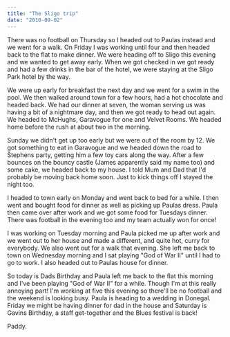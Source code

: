 ```yaml
---
title: "The Sligo trip"
date: "2010-09-02"
---
```

There was no football on Thursday so I headed out to Paulas instead and we went for a walk. On Friday I was working until four and then headed back to the flat to make dinner. We were heading off to Sligo this evening and we wanted to get away early. When we got checked in we got ready and had a few drinks in the bar of the hotel, we were staying at the Sligo Park hotel by the way.

We were up early for breakfast the next day and we went for a swim in the pool. We then walked around town for a few hours, had a hot chocolate and headed back. We had our dinner at seven, the woman serving us was having a bit of a nightmare day, and then we got ready to head out again. We headed to McHughs, Garavogue for one and Velvet Rooms. We headed home before the rush at about two in the morning.

Sunday we didn't get up too early but we were out of the room by 12. We got something to eat in Garavogue and we headed down the road to Stephens party, getting him a few toy cars along the way. After a few bounces on the bouncy castle (James apparently said my name too) and some cake, we headed back to my house. I told Mum and Dad that I'd probably be moving back home soon. Just to kick things off I stayed the night too.

I headed to town early on Monday and went back to bed for a while. I then went and bought food for dinner as well as picking up Paulas dress. Paula then came over after work and we got some food for Tuesdays dinner. There was football in the evening too and my team actually won for once!

I was working on Tuesday morning and Paula picked me up after work and we went out to her house and made a different, and quite hot, curry for everybody. We also went out for a walk that evening. She left me back to town on Wednesday morning and I sat playing "God of War II" until I had to go to work. I also headed out to Paulas house for dinner.

So today is Dads Birthday and Paula left me back to the flat this morning and I've been playing "God of War II" for a while. Though I'm at this really annoying part! I'm working at five this evening so there'll be no football and the weekend is looking busy. Paula is heading to a wedding in Donegal. Friday we might be having dinner for dad in the house and Saturday is Gavins Birthday, a staff get-together and the Blues festival is back!

Paddy.